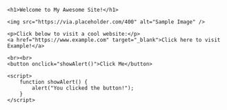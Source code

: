 <!DOCTYPE html>
<html lang="en">
<head>
    <meta charset="UTF-8">
    <meta name="viewport" content="width=device-width, initial-scale=1.0">
    <title>My Awesome GitHub Pages Site</title>
    <link rel="stylesheet" href="styles.css">
</head>
<body>

    <h1>Welcome to My Awesome Site!</h1>

    <img src="https://via.placeholder.com/400" alt="Sample Image" />

    <p>Click below to visit a cool website:</p>
    <a href="https://www.example.com" target="_blank">Click here to visit Example!</a>

    <br><br>
    <button onclick="showAlert()">Click Me</button>

    <script>
        function showAlert() {
            alert("You clicked the button!");
        }
    </script>

</body>
</html>
